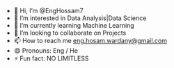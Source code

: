 - 👋 Hi, I’m @EngHossam7
- 👀 I’m interested in Data Analysis|Data Science
- 🌱 I’m currently learning Machine Learning
- 💞️ I’m looking to collaborate on Projects
- 📫 How to reach me eng.hosam.wardany@gmail.com
- 😄 Pronouns: Eng / He
- ⚡ Fun fact: NO LIMITLESS

<!---
EngHossam7/EngHossam7 is a ✨ special ✨ repository because its `README.md` (this file) appears on your GitHub profile.
You can click the Preview link to take a look at your changes.
--->
